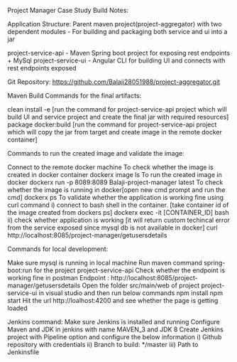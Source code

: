 Project Manager Case Study Build Notes:

Application Structure: Parent maven project(project-aggregator) with two dependent modules - For building and packaging both service and ui into a jar

project-service-api - Maven Spring boot project for exposing rest endpoints + MySql project-service-ui - Angular CLI for building UI and connects with rest endpoints exposed

Git Repository: https://github.com/Balaji28051988/project-aggregator.git

Maven Build Commands for the final artifacts:

clean install -e	[run the command for project-service-api project which will build UI and service project and create the final jar with required resources] package docker:build	[run the command for project-service-api project which will copy the jar from target and create image in the remote docker container]

Commands to run the created image and validate the image:

Connect to the remote docker machine To check whether the image is created in docker container dockerx image ls To run the created image in docker dockerx run -p 8089:8089 Balaji-project-manager   latest To check whether the image is running in docker[open new cmd prompt and run the cmd] dockerx ps To validate whether the application is working fine using curl command i) connect to bash shell in the container. [take container id of the image created from dockers ps] dockerx exec -it [CONTAINER_ID] bash ii) check whether application is working [it will return custom techincal error from the service exposed since mysql db is not available in docker] curl http://localhost:8085/project-manager/getusersdetails

Commands for local development:

Make sure mysql is running in local machine Run maven command spring-boot:run for the project project-service-api Check whether the endpoint is working fine in postman Endpoint : http://localhost:8085/project-manager/getusersdetails Open the folder src/main/web of project project-service-ui in visual studio and then run below commands npm install npm start Hit the url http://loalhost:4200 and see whether the page is getting loaded

Jenkins command: Make sure Jenkins is installed and running Configure Maven and JDK in jenkins with name MAVEN_3 and JDK 8 Create Jenkins project with Pipeline option and configure the below information i) Github repository with credentials ii) Branch to build: */master iii) Path to Jenkinsfile
